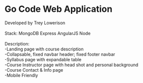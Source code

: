 # Go Code Web Application
Developed by Trey Lowerison<br />
<br />
Stack: MongoDB Express AngularJS Node<br />
<br />
Description:<br />
  -Landing page with course description<br />
  -Collapsable, fixed navbar header; fixed footer navbar<br />
  -Syllabus page with expandable table<br />
  -Course Instructor page with head shot and personal background<br />
  -Course Contact & Info page<br />
  -Mobile Friendly<br />
